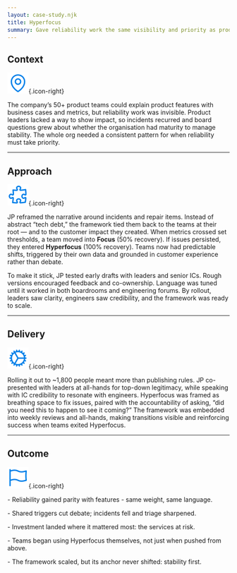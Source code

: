 ```yaml
---
layout: case-study.njk
title: Hyperfocus
summary: Gave reliability work the same visibility and priority as product features, ending the cycle of recurring incidents across 50+ product teams. 
---
```


## Context

![Context](/assets/context.svg){.icon-right}

The company’s  50+ product teams could explain product features with business cases and metrics, but reliability work was invisible. Product leaders lacked a way to show impact, so incidents recurred and board questions grew about whether the organisation had maturity to manage stability. The whole org needed a consistent pattern for when reliability must take priority.

---

## Approach

![Approach](/assets/approach.svg){.icon-right}

JP reframed the narrative around incidents and repair items. Instead of abstract “tech debt,” the framework tied them back to the teams at their root — and to the customer impact they created. When metrics crossed set thresholds, a team moved into **Focus** (50% recovery). If issues persisted, they entered **Hyperfocus** (100% recovery). Teams now had predictable shifts, triggered by their own data and grounded in customer experience rather than debate.

To make it stick, JP tested early drafts with leaders and senior ICs. Rough versions encouraged feedback and co-ownership. Language was tuned until it worked in both boardrooms and engineering forums. By rollout, leaders saw clarity, engineers saw credibility, and the framework was ready to scale.

---

## Delivery

![Delivery](/assets/delivery.svg){.icon-right}

Rolling it out to ~1,800 people meant more than publishing rules. JP co-presented with leaders at all-hands for top-down legitimacy, while speaking with IC credibility to resonate with engineers. Hyperfocus was framed as breathing space to fix issues, paired with the accountability of asking, “did you need this to happen to see it coming?” The framework was embedded into weekly reviews and all-hands, making transitions visible and reinforcing success when teams exited Hyperfocus.

---

## Outcome

![Delivery](/assets/outcome.svg){.icon-right}

\- Reliability gained parity with features - same weight, same language.

\- Shared triggers cut debate; incidents fell and triage sharpened.

\- Investment landed where it mattered most: the services at risk.

\- Teams began using Hyperfocus themselves, not just when pushed from above.

\- The framework scaled, but its anchor never shifted: stability first.
